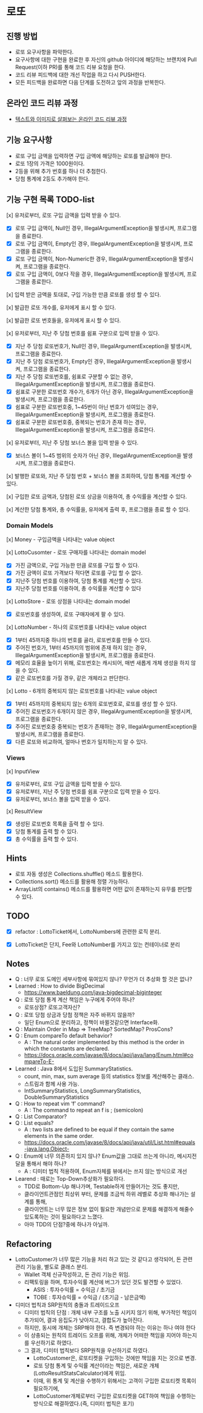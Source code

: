 # 로또

## 진행 방법

* 로또 요구사항을 파악한다.
* 요구사항에 대한 구현을 완료한 후 자신의 github 아이디에 해당하는 브랜치에 Pull Request(이하 PR)를 통해 코드 리뷰 요청을 한다.
* 코드 리뷰 피드백에 대한 개선 작업을 하고 다시 PUSH한다.
* 모든 피드백을 완료하면 다음 단계를 도전하고 앞의 과정을 반복한다.

## 온라인 코드 리뷰 과정

* [텍스트와 이미지로 살펴보는 온라인 코드 리뷰 과정](https://github.com/next-step/nextstep-docs/tree/master/codereview)


## 기능 요구사항

* 로또 구입 금액을 입력하면 구입 금액에 해당하는 로또를 발급해야 한다.
* 로또 1장의 가격은 1000원이다.
* 2등을 위해 추가 번호를 하나 더 추첨한다.
* 당첨 통계에 2등도 추가해야 한다.

## 기능 구현 목록 TODO-list

[x] 유저로부터, 로또 구입 금액을 입력 받을 수 있다.
- [x] 로또 구입 금액이, Null인 경우, IllegalArgumentException을 발생시켜, 프로그램을 종료한다.
- [x] 로또 구입 금액이, Empty인 경우, IllegalArgumentException을 발생시켜, 프로그램을 종료한다.
- [x] 로또 구입 금액이, Non-Numeric한 경우, IllegalArgumentException을 발생시켜, 프로그램을 종료한다.
- [x] 로또 구입 금액이, 0보다 작을 경우, IllegalArgumentException을 발생시켜, 프로그램을 종료한다.

[x] 입력 받은 금액을 토대로, 구입 가능한 만큼 로또를 생성 할 수 있다.

[x] 발급한 로또 개수를, 유저에게 표시 할 수 있다.

[x] 발급한 로또 번호들을, 유저에게 표시 할 수 있다.

[x] 유저로부터, 지난 주 당첨 번호를 쉼표 구분으로 입력 받을 수 있다.
- [x] 지난 주 당첨 로또번호가, Null인 경우, IllegalArgumentException을 발생시켜, 프로그램을 종료한다.
- [x] 지난 주 당첨 로또번호가, Empty인 경우, IllegalArgumentException을 발생시켜, 프로그램을 종료한다.
- [x] 지난 주 당첨 로또번호를, 쉼표로 구분할 수 없는 경우, IllegalArgumentException을 발생시켜, 프로그램을 종료한다.
- [x] 쉼표로 구분한 로또번호 개수가, 6개가 아닌 경우, IllegalArgumentException을 발생시켜, 프로그램을 종료한다.
- [x] 쉼표로 구분한 로또번호중, 1~45번이 아닌 번호가 섞여있는 경우, IllegalArgumentException을 발생시켜, 프로그램을 종료한다.
- [x] 쉼표로 구분한 로또번호중, 중복되는 번호가 존재 하는 경우, IllegalArgumentException을 발생시켜, 프로그램을 종료한다.

[x] 유저로부터, 지난 주 당첨 보너스 볼을 입력 받을 수 있다.
- [x] 보너스 볼이 1~45 범위의 숫자가  아닌  경우, IllegalArgumentException을 발생시켜, 프로그램을 종료한다.

[x] 발행한 로또와, 지난 주 당첨 번호 + 보너스 볼을 조회하여, 당첨 통계를 계산할 수 있다.

[x] 구입한 로또 금액과, 당첨된 로또 상금을 이용하여, 총 수익률을 계산할 수 있다.

[x] 계산한 당첨 통계와, 총 수익률을, 유저에게 출력 후, 프로그램을 종료 할 수 있다.

### Domain Models

[x] Money - 구입금액을 나타내는 value object

[x] LottoCusomter - 로또 구매자를 나타내는 domain model
- [x] 가진 금액으로, 구입 가능한 만큼 로또를  구입 할 수 있다.
- [x] 가진 금액이 로또 가격보다 적다면 로또를 구입 할 수 없다.
- [x] 지난주 당첨 번호를 이용하여, 당첨 통계를 계산할 수 있다.
- [x] 지난주 당첨 번호를 이용하여, 총 수익률을 계산할 수 있다

[x] LottoStore - 로또 상점을 나타내는 domain model
- [x] 로또번호를 생성하여, 로또 구매자에게 팔 수 있다.

[x] LottoNumber - 하나의 로또번호를 나타내는 value object
- [x] 1부터 45까지중 하나의 번호를 골라, 로또번호를 만들 수 있다.
- [x] 주어진 번호가, 1부터 45까지의 범위에 존재 하지 않는 경우, IllegalArgumentException을 발생시켜, 프로그램을 종료한다.
- [x] 메모리 효율을 높이기 위해, 로또번호는 캐시되어, 매번 새롭게 개체 생성을 하지 않을 수 있다.
- [x] 같은 로또번호를 가질 경우, 같은 개체라고 판단한다.

[x] Lotto - 6개의 중복되지 않는 로또번호를 나타내는 value object
- [x] 1부터 45까지의 중복되지 않는 6개의 로또번호로, 로또를 생성 할 수 있다.
- [x] 주어진 로또번호가 6개이지 않은 경우, IllegalArgumentException을 발생시켜, 프로그램을 종료한다.
- [x] 주어진 로또번호중 중복되는 번호가 존재하는 경우, IllegalArgumentException을 발생시켜, 프로그램을 종료한다.
- [x] 다른 로또와 비교하여, 얼마나 번호가 일치하는지 알 수 있다.

### Views

[x] InputView
- [x] 유저로부터, 로또 구입 금액을 입력 받을 수 있다.
- [x] 유저로부터, 지난 주 당첨 번호를 쉼표 구분으로 입력 받을 수 있다.
- [x] 유저로부터, 보너스 볼을 입력 받을 수 있다.

[x] ResultView
- [x] 생성된 로또번호 목록을 출력 할 수 있다.
- [x] 당첨 통계를 출력 할 수 있다.
- [x] 총 수익률을 출력 할 수 있다.

## Hints

* 로또 자동 생성은 Collections.shuffle() 메소드 활용한다.
* Collections.sort() 메소드를 활용해 정렬 가능하다.
* ArrayList의 contains() 메소드를 활용하면 어떤 값이 존재하는지 유무를 판단할 수 있다.


## TODO
- [x] refactor : LottoTicket에서, LottoNumbers에 관련한 로직 분리.
- [x] LottoTicket은 단지, Fee와 LottoNumber를 가지고 있는 컨테이너로 분리


## Notes

- Q : 너무 로또 도메인 세부사항에 묶여있지 않나? 무언가 더 추상화 할 것은 없나?
- Learned : How to divide BigDecimal 
	- https://www.baeldung.com/java-bigdecimal-biginteger
- Q : 로또 당첨 통계 계산 책임은 누구에게 주어야 하나? 
	- 로또상점? 로또고객자신?
- Q : 로또 당첨 상금과 당첨 정책은 자주 바뀌지 않을까?
	- 일단 Enum으로 분리하고, 정책이 바뀔것같으면 Interface화.
- Q : Maintain Order in Map => TreeMap? SortedMap? ProsCons?
- Q : Enum compareTo default behavior?
	- A : The natural order implemented by this method is the order in which the constants are declared.
	- https://docs.oracle.com/javase/8/docs/api/java/lang/Enum.html#compareTo-E-
- Learned : Java 8에서 도입된 SummaryStatistics.
	- count, min, max, sum average 등의 statistics 정보를 계산해주는 클래스. 
	- 스트림과 함께 사용 가능.
	- IntSummaryStatistics, LongSummaryStatistics, DoubleSummaryStatistics
- Q : How to repeat vim ‘f’ command?
	- A : The command to repeat an f is ; (semicolon)
- Q : List Comparator?
- Q : List equals?
	- A :  two lists are defined to be equal if they contain the same elements in the same order.
	- https://docs.oracle.com/javase/8/docs/api/java/util/List.html#equals-java.lang.Object-
- Q : Enum에 너무 의존하지 있지 않나? Enum값을 그대로 쓰는게 아니라, 메시지전달을 통해서 해야 하나?
	- A : 디미터 법칙 적용하여, Enum자체를 뷰에서는 쓰지 않는 방식으로 개선
- Learend : 때로는 Top-Down추상화가 필요하다.
	- TDD로 Bottom-Up 해나가며, Testable하게 만들어가는 것도 좋지만,  
	- 클라이언트관점인 최상위 부터, 문제를 조금씩 하위 레벨로 추상화 해나가는 설계를 통해, 
	- 클라이언트는 너무 많은 정보 없이 필요한 개념만으로 문제를 해결하게 해줄수 있도록하는 것이  필요하다고 느꼈다.
	- 아마 TDD의 단점?중에 하나가 아닐까.
## Refactoring
- LottoCustomer가 너무 많은 기능을 처리 하고 있는 것 같다고 생각되어, 돈 관련 관리 기능을, 별도로 클래스 분리.
	- Wallet 객체 신규작성하고, 돈 관리 기능은 위임.
	- 리팩토링을 하며, 투자수익률 계산에 버그가 있던 것도 발견할 수 있었다.
		- ASIS : 투자수익률 = 수익금 / 초기금
		- TOBE : 투자슈익률 = 수익금 / (초기금 - 남은금액)
- 디미더 법칙과 SRP원칙의 충돌과 트레이드오프
	- 디미터 법칙의 단점 : 개체 내부 구조를 노출 시키지 않기 위해, 부가적인 책임이 추가되어, 결과 응집도가 낮아지고, 결합도가 높아진다.
	- 하지만, 동시에 개체는 SRP해야 한다. 즉 변경되야 하는 이유는 하나 여야 한다
	- 이 상충되는 원칙의 트레이드 오프를 위해, 개체가 어떠한 책임을 지어야 하는지를 우선하기로 하였다.
	- 그 결과, 디미터 법칙보다 SRP원칙을 우선하기로 하였다.
		- LottoCustomer은, 로또티켓을 구입하는 것에만 책임을 지는 것으로 변경.
		- 로또 당첨 통계 및 수익률 계산이라는 책임은, 새로운 개체(LottoResultStatsCalculator)에게 위임.
		- 이때, 위 통계 및 계산을 수행하기 위해서는 고객이 구입한 로또티켓 목록이 필요하기에,
		- LottoCustomer개체로부터 구입한 로또티켓을 GET하여 책임을 수행하는 방식으로 해결하였다.(즉, 디미터 법칙은 포기)
